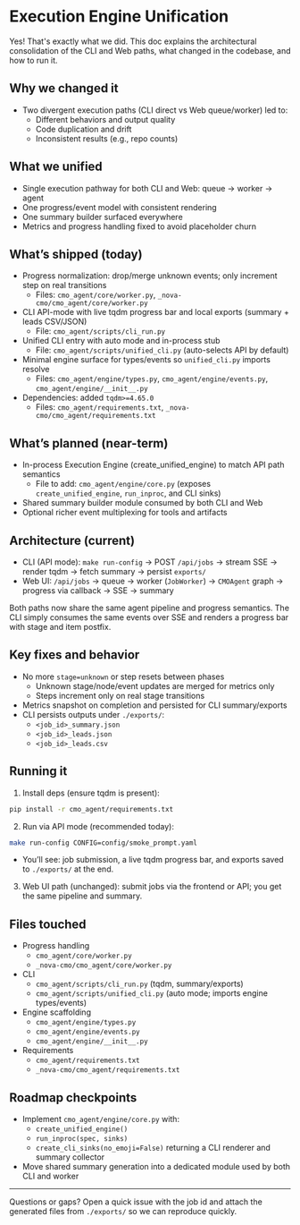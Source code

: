 # Execution Engine Unification

Yes! That's exactly what we did. This doc explains the architectural consolidation of the CLI and Web paths, what changed in the codebase, and how to run it.

## Why we changed it

- Two divergent execution paths (CLI direct vs Web queue/worker) led to:
  - Different behaviors and output quality
  - Code duplication and drift
  - Inconsistent results (e.g., repo counts)

## What we unified

- Single execution pathway for both CLI and Web: queue → worker → agent
- One progress/event model with consistent rendering
- One summary builder surfaced everywhere
- Metrics and progress handling fixed to avoid placeholder churn

## What’s shipped (today)

- Progress normalization: drop/merge unknown events; only increment step on real transitions
  - Files: `cmo_agent/core/worker.py`, `_nova-cmo/cmo_agent/core/worker.py`
- CLI API-mode with live tqdm progress bar and local exports (summary + leads CSV/JSON)
  - File: `cmo_agent/scripts/cli_run.py`
- Unified CLI entry with auto mode and in-process stub
  - File: `cmo_agent/scripts/unified_cli.py` (auto-selects API by default)
- Minimal engine surface for types/events so `unified_cli.py` imports resolve
  - Files: `cmo_agent/engine/types.py`, `cmo_agent/engine/events.py`, `cmo_agent/engine/__init__.py`
- Dependencies: added `tqdm>=4.65.0`
  - Files: `cmo_agent/requirements.txt`, `_nova-cmo/cmo_agent/requirements.txt`

## What’s planned (near-term)

- In-process Execution Engine (create_unified_engine) to match API path semantics
  - File to add: `cmo_agent/engine/core.py` (exposes `create_unified_engine`, `run_inproc`, and CLI sinks)
- Shared summary builder module consumed by both CLI and Web
- Optional richer event multiplexing for tools and artifacts

## Architecture (current)

- CLI (API mode): `make run-config` → POST `/api/jobs` → stream SSE → render tqdm → fetch summary → persist `exports/`
- Web UI: `/api/jobs` → queue → worker (`JobWorker`) → `CMOAgent` graph → progress via callback → SSE → summary

Both paths now share the same agent pipeline and progress semantics. The CLI simply consumes the same events over SSE and renders a progress bar with stage and item postfix.

## Key fixes and behavior

- No more `stage=unknown` or step resets between phases
  - Unknown stage/node/event updates are merged for metrics only
  - Steps increment only on real stage transitions
- Metrics snapshot on completion and persisted for CLI summary/exports
- CLI persists outputs under `./exports/`:
  - `<job_id>_summary.json`
  - `<job_id>_leads.json`
  - `<job_id>_leads.csv`

## Running it

1. Install deps (ensure tqdm is present):

```bash
pip install -r cmo_agent/requirements.txt
```

2. Run via API mode (recommended today):

```bash
make run-config CONFIG=config/smoke_prompt.yaml
```

- You’ll see: job submission, a live tqdm progress bar, and exports saved to `./exports/` at the end.

3. Web UI path (unchanged): submit jobs via the frontend or API; you get the same pipeline and summary.

## Files touched

- Progress handling
  - `cmo_agent/core/worker.py`
  - `_nova-cmo/cmo_agent/core/worker.py`
- CLI
  - `cmo_agent/scripts/cli_run.py` (tqdm, summary/exports)
  - `cmo_agent/scripts/unified_cli.py` (auto mode; imports engine types/events)
- Engine scaffolding
  - `cmo_agent/engine/types.py`
  - `cmo_agent/engine/events.py`
  - `cmo_agent/engine/__init__.py`
- Requirements
  - `cmo_agent/requirements.txt`
  - `_nova-cmo/cmo_agent/requirements.txt`

## Roadmap checkpoints

- Implement `cmo_agent/engine/core.py` with:
  - `create_unified_engine()`
  - `run_inproc(spec, sinks)`
  - `create_cli_sinks(no_emoji=False)` returning a CLI renderer and summary collector
- Move shared summary generation into a dedicated module used by both CLI and worker

---

Questions or gaps? Open a quick issue with the job id and attach the generated files from `./exports/` so we can reproduce quickly.

